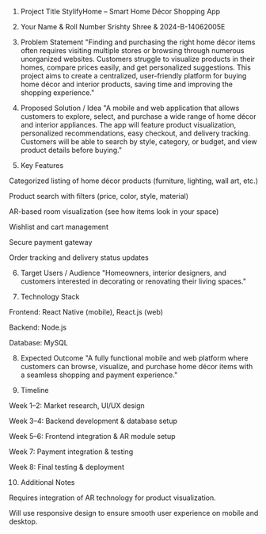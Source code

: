 1. Project Title
StylifyHome – Smart Home Décor Shopping App

2. Your Name & Roll Number
Srishty Shree & 2024-B-14062005E

3. Problem Statement
"Finding and purchasing the right home décor items often requires visiting multiple stores or browsing through numerous unorganized websites. Customers struggle to visualize products in their homes, compare prices easily, and get personalized suggestions. This project aims to create a centralized, user-friendly platform for buying home décor and interior products, saving time and improving the shopping experience."

4. Proposed Solution / Idea
"A mobile and web application that allows customers to explore, select, and purchase a wide range of home décor and interior appliances. The app will feature product visualization, personalized recommendations, easy checkout, and delivery tracking. Customers will be able to search by style, category, or budget, and view product details before buying."

5. Key Features

Categorized listing of home décor products (furniture, lighting, wall art, etc.)

Product search with filters (price, color, style, material)

AR-based room visualization (see how items look in your space)

Wishlist and cart management

Secure payment gateway

Order tracking and delivery status updates

6. Target Users / Audience
"Homeowners, interior designers, and customers interested in decorating or renovating their living spaces."

7. Technology Stack

Frontend: React Native (mobile), React.js (web)

Backend: Node.js 

Database: MySQL


8. Expected Outcome
"A fully functional mobile and web platform where customers can browse, visualize, and purchase home décor items with a seamless shopping and payment experience."

9. Timeline

Week 1–2: Market research, UI/UX design

Week 3–4: Backend development & database setup

Week 5–6: Frontend integration & AR module setup

Week 7: Payment integration & testing

Week 8: Final testing & deployment

10. Additional Notes

Requires integration of AR technology for product visualization.

Will use responsive design to ensure smooth user experience on mobile and desktop.


